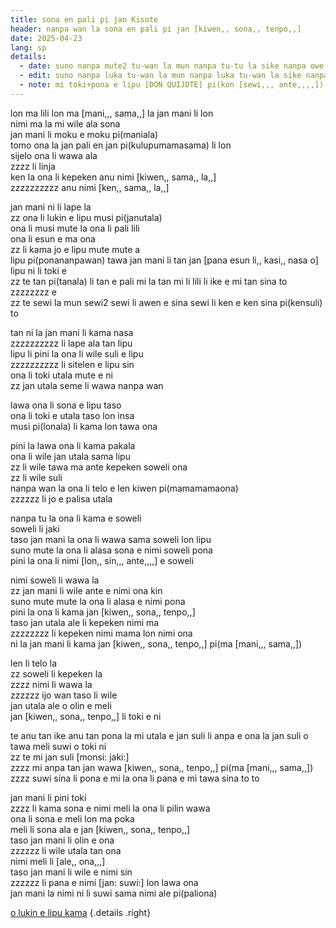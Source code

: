 ```yaml
---
title: sona en pali pi jan Kisote
header: nanpa wan la sona en pali pi jan [kiwen,, sona,, tenpo,,]
date: 2025-04-23
lang: sp
details:
  - date: suno nanpa mute2 tu-wan la mun nanpa tu-tu la sike nanpa owe mute2 wan
  - edit: suno nanpa luka tu-wan la mun nanpa luka tu-wan la sike nanpa owe mute2 wan
  - note: mi toki+pona e lipu [DON QUIJOTE] pi(kon [sewi,,, ante,,,,]) tan toki [en pan,,, jo,,]
---
```


lon ma lili lon ma [mani,,, sama,,] la jan mani li lon  
nimi ma la mi wile ala sona  
jan mani li moku e moku pi(maniala)  
tomo ona la jan pali en jan pi(kulupumamasama) li lon  
sijelo ona li wawa ala  
zzzz li linja  
ken la ona li kepeken anu nimi [kiwen,, sama,, la,,]  
zzzzzzzzzz anu nimi [ken,, sama,, la,,]  

jan mani ni li lape la  
zz ona li lukin e lipu musi pi(janutala)  
ona li musi mute la ona li pali lili  
ona li esun e ma ona  
zz li kama jo e lipu mute mute a  
lipu pi(ponananpawan) tawa jan mani li tan jan [pana esun li,, kasi,, nasa o]  
lipu ni li toki e  
zz te tan pi(tanala) li tan e pali mi la tan mi li lili li ike e mi tan sina to  
zzzzzzzz e  
zz te sewi la mun sewi2 sewi li awen e sina sewi li ken e ken sina pi(kensuli) to  

tan ni la jan mani li kama nasa  
zzzzzzzzzz li lape ala tan lipu  
lipu li pini la ona li wile suli e lipu  
zzzzzzzzzz li sitelen e lipu sin  
ona li toki utala mute e ni  
zz jan utala seme li wawa nanpa wan  

lawa ona li sona e lipu taso  
ona li toki e utala taso lon insa  
musi pi(lonala) li kama lon tawa ona  

pini la lawa ona li kama pakala  
ona li wile jan utala sama lipu  
zz li wile tawa ma ante kepeken soweli ona  
zz li wile suli  
nanpa wan la ona li telo e len kiwen pi(mamamamaona)  
zzzzzz li jo e palisa utala  

nanpa tu la ona li kama e soweli  
soweli li jaki  
taso jan mani la ona li wawa sama soweli lon lipu  
suno mute la ona li alasa sona e nimi soweli pona  
pini la ona li nimi [lon,, sin,,, ante,,,,] e soweli  

nimi soweli li wawa la  
zz jan mani li wile ante e nimi ona kin  
suno mute mute la ona li alasa e nimi pona  
pini la ona li kama jan [kiwen,, sona,, tenpo,,]  
taso jan utala ale li kepeken nimi ma  
zzzzzzzz li kepeken nimi mama lon nimi ona  
ni la jan mani li kama jan [kiwen,, sona,, tenpo,,] pi(ma [mani,,, sama,,])  

len li telo la  
zz soweli li kepeken la  
zzzz nimi li wawa la  
zzzzzz ijo wan taso li wile  
jan utala ale o olin e meli  
jan [kiwen,, sona,, tenpo,,] li toki e ni  

te anu tan ike anu tan pona la mi utala e jan suli li anpa e ona la jan suli o tawa meli suwi o toki ni  
zz te mi jan suli [monsi: jaki:]  
zzzz mi anpa tan jan wawa [kiwen,, sona,, tenpo,,] pi(ma [mani,,, sama,,])   
zzzz suwi sina li pona e mi la ona li pana e mi tawa sina to to

jan mani li pini toki  
zzzz li kama sona e nimi meli la ona li pilin wawa  
ona li sona e meli lon ma poka   
meli li sona ala e jan [kiwen,, sona,, tenpo,,]  
taso jan mani li olin e ona  
zzzzzz li wile utala tan ona  
nimi meli li [ale,, ona,,,]  
taso jan mani li wile e nimi sin  
zzzzzz li pana e nimi [jan: suwi:] lon lawa ona  
jan mani la nimi ni li suwi sama nimi ale pi(paliona)  

[o lukin e lipu kama](../jan-kisote-2)
{.details .right}

